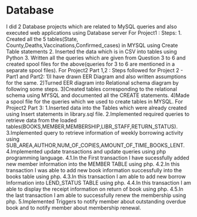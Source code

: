 # Database
I did 2 Database projects which are related to MySQL queries and also executed web applications using Database server 
For Project1 : Steps: 1.    Created all the 5 tables(State, County,Deaths,Vaccinations,Confirmed_cases) in MYSQL using Create Table statements
2.    Inserted the data which is in CSV into tables using Python 
3.    Written all the queries which are given from Question 3 to 6 and created spool files for the above(queries for 3 to 6 are mentioned in a separate spool files). 
For Project2 Part 1,2 : Steps followed for Project 2 - Part1 and Part2: 1)I have drawn EER Diagram and also written assumptions for the same. 
2)Turned EER diagram into Relational schema diagram by following some steps. 
3)Created tables corresponding to the relational schema using MYSQL and documented all the CREATE statements. 
4)Made a spool file for the queries which we used to create tables in MYSQL. 
For Project2 Part 3: 1.Inserted data into the Tables which were already created using Insert statements in library.sql file. 
2.Implemented required queries to retrieve data from the loaded tables(BOOKS,MEMBER,MEMBERSHIP,LIBR_STAFF,RETURN_STATUS). 
3.Implemented query to retrieve information of weekly borrowing activity using SUB_AREA,AUTHOR,NUM_OF_COPIES,AMOUNT_OF_TIME_BOOKS_LENT. 
4.Implemented update transactions and update queries using php programming language.
4.1.In the First transaction I have sucessfully added new member information into the MEMBER TABLE using php. 
4.2.In this transaction I was able to add new book information successfully into the books table using php. 
4.3.In this transaction I am able to add new borrow Information into LEND_STATUS TABLE using php. 
4.4.In this transaction I am able to display the receipt information on return of book using php. 
4.5.In the last transaction I am able to successfully renew the membership using php. 
5.Implemented Triggers to notify member about outstanding overdue book and to notify member about membership renewal.
